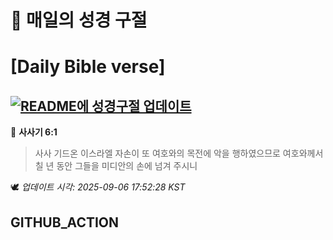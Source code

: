 # 🙏 매일의 성경 구절
# [Daily Bible verse]
## [![README에 성경구절 업데이트](https://github.com/DONGSUKA/first_test/actions/workflows/update-readme-bible.yml/badge.svg)](https://github.com/DONGSUKA/first_test/actions/workflows/update-readme-bible.yml)
<!-- START_BIBLE_VERSE -->
📖 **사사기 6:1**
> 사사 기드온 이스라엘 자손이 또 여호와의 목전에 악을 행하였으므로 여호와께서 칠 년 동안 그들을 미디안의 손에 넘겨 주시니

🕊️ _업데이트 시각: 2025-09-06 17:52:28 KST_
  <!-- END_BIBLE_VERSE -->
## GITHUB_ACTION
